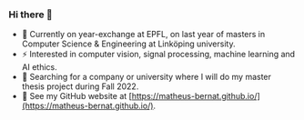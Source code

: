 ### Hi there 👋

<!--
**matheus-bernat/matheus-bernat** is a ✨ _special_ ✨ repository because its `README.md` (this file) appears on your GitHub profile.

Here are some ideas to get you started:
-->
- 🌱 Currently on year-exchange at EPFL, on last year of masters in Computer Science & Engineering at Linköping university.
- ⚡ Interested in computer vision, signal processing, machine learning and AI ethics.
- :eyes: Searching for a company or university where I will do my master thesis project during Fall 2022.
- :book: See my GitHub website at [https://matheus-bernat.github.io/](https://matheus-bernat.github.io/).
